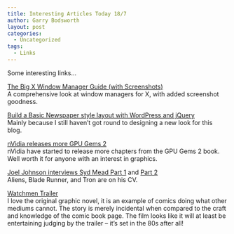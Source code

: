 ```yaml
---
title: Interesting Articles Today 18/7
author: Garry Bodsworth
layout: post
categories:
  - Uncategorized
tags:
  - Links
---
```

Some interesting links&#8230;

[The Big X Window Manager Guide (with Screenshots)][1]  
A comprehensive look at window managers for X, with added screenshot goodness.

[Build a Basic Newspaper style layout with WordPress and jQuery][2]  
Mainly because I still haven&#8217;t got round to designing a new look for this blog.

[nVidia releases more GPU Gems 2][3]  
nVidia have started to release more chapters from the GPU Gems 2 book. Well worth it for anyone with an interest in graphics.

[Joel Johnson interviews Syd Mead Part 1][4] and [Part 2][5]  
Aliens, Blade Runner, and Tron are on his CV.

[Watchmen Trailer][6]  
I love the original graphic novel, it is an example of comics doing what other mediums cannot. The story is merely incidental when compared to the craft and knowledge of the comic book page. The film looks like it will at least be entertaining judging by the trailer &#8211; it&#8217;s set in the 80s after all!

 [1]: http://www.internetling.com/2008/07/16/the-big-x-window-manager-guide-with-screenshots/
 [2]: http://nettuts.com/html-css-techniques/build-a-basic-newspaper-style-layout-with-wordpress-and-jquery/
 [3]: http://http.developer.nvidia.com/GPUGems2/gpugems2_part01.html
 [4]: http://tv.boingboing.net/2008/07/09/joel-johnson-intervi.html
 [5]: http://www.boingboing.net/2008/07/16/joel-johnson-intervi.html
 [6]: http://www.apple.com/trailers/wb/watchmen/